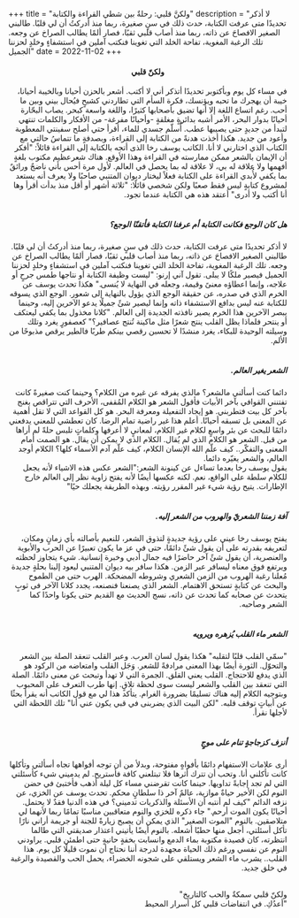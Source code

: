 +++
title = "ولكنَّ قلبي: رحلةٌ بين شطي القراءة والكتابة"
description = "لا أذكر تحديدًا متى عرفت الكتابة، حدث ذلك في سنٍ صغيرة، ربما منذ أدركتُ أن لي قلبًا. طالبني الصغير الافصاحَ عن ذاته، ربما منذ أصاب قلبي ثقبًا، فصار ألمًا يطالب الصراخ عن وجعه. تلك الرغبة المغوية، تفاحة الخلد التي تغوينا فنكتب آملين في استشفاءٍ وخلدٍ لحزننا الجميل"
date = 2022-11-02
+++

<div dir="rtl">

<h4 style="text-align: center;">ولكنّ قلبي</h4>
في مساء كل يوم وبأكتوبر تحديدًا أتذكر أني لا أكتب. أشعر بالحزن أحيانا وبالخيبة أحيانا، خيبة أن يهجرك ما تحبه ويؤنسك، فكرة السأم التي تطاردني كشبحٍ فيُحال بيني وبين ما أحب. رغم اتساع اللغة إلا أنها تضيق بأصحابها كثيرًا، واللغة واسعة كبحر. يصاب البحّارة أحيانًا بدوار البحر، الأمر أشبه بدائرةٍ مغلقةٍ -وأحيانًا مفرغة- من الأفكار والكلمات تنتهي لتبدأ من جديدٍ حتى يصيبها عطب. أُسلّم جسدي للماء، أقرأ حتي أصلح سفينتي المعطوبة وأعود من جديد. هكذا أخذت هدنةً من الكتابة إلى القراءة، وبصدفةٍ ما تتماسُ حالتي مع الكتاب الذي اختارني لا أنا. الكاتب يوسف رخا الذى أتجه بالكتابة إلى القراءة قائلاً: "أفكر أن الإيمان بالشعر ممكن ممارسته في القراءة وهذا الأوقع. هناك شعرعظيم مكتوب بلغةٍ أفهمها ولا علاقة له بي، لا علاقة له بما يحصل في العالم. لأول مرة أحس بأني ناضجٌ ورائقٌ بما يكفي لأُبدي القراءة على الكتابة فعلاً ليختار ديوان المتنبي صاحبًا ولا يعرف أنه يستعد لمشروع كتابةٍ ليس فقط صعبًا ولكن شخصي قائلًا: "ثلاثة أشهر أو أقل منذ بدأت أقرأ وها أنا أكتب ولا أدرى" أعتقد هذه هي الكتابة عندما تجود.<br>

<br>

<h5>هل كان الوجع فكانت الكتابة أم عرفنا الكتابة فأتقنّا الوجع؟</h5>
لا أذكر تحديدًا متى عرفت الكتابة، حدث ذلك في سنٍ صغيرة، ربما منذ أدركتُ أن لي قلبًا. طالبني الصغير الافصاحَ عن ذاته، ربما منذ أصاب قلبي ثقبًا، فصار ألمًا يطالب الصراخ عن وجعه. تلك الرغبة المغوية، تفاحة الخلد التي تغوينا فنكتب آملين في استشفاءٍ وخلدٍ لحزننا الجميل فيصير ملكًا لا يبلى. تقول آني إرنو: "ليست وظيفة الكتابة أو نتاجها طمس جرحٍ أو علاجه، وإنما اعطاؤه معنىً وقيمة، وجعله في النهاية لا يُنسى." هكذا تحدث يوسف عن الخرم الذي في صدره، عن حقيقة الوجع الذي يؤول بالنهاية إلى شعور. الوجع الذي يسوقه للكتابة عنه ليس بدافع الاستشفاء ذاته وإنما ليصير شئً جميلًا يدعو الآخرين إليه، وحينما يبصر الآخرين هذا الخرم يصير نافذته الجديدة إلى العالم. "كلانا مخذول بما يكفي ليعتكف أو ينتحر فلماذا يظل القلب ينتج شعرًا مثل ماكينة تُنتج عصافير؟" كعصفورٍ يغرد وتلك وسيلته الوحيدة للبكاء، يغرد منشدًا لا تحسبن رقصي بينكم طربًا فالطير يرقص مذبوحًا من الألم. <br>

<br>

<h5>الشعر يغير العالم.</h5>
دائما كنت أسألني مالشعر؟ مالذي يفرقه عن غيره من الكلام؟ وحينما كنت صغيرةً كانت تفتنني القوافي بآخر الأبيات فأقول الشعر هو الكلام المُقفى، الأحرف التي تتراقص بغنج بآخر كل بيت فتطربني. هو إيجاد التفعيلة ومعرفة البحر. هو كل القواعد التي لا تقل أهمية عن المعنى بل تسبقه أحيانًا. أعلم هذا غير راضية تمام الرضا. كان تعطشي للمعني يدفعني دائمًا للبحث عن بئر واسعٍ لكلام غير الكلام، لمعانيٍ لا أعرفها وكلماتٍ تلبس حلةً لم أراها من قبل. الشعر هو الكلام الذي لم يُقال. الكلام الذي لا يمكن أن يقال. هو الصمت أمام المعنى والتفكّر.. كيف علّم الله الإنسان الكلام، كيف علّم آدم الأسماء كلها؟ الكلام أوجد العالم، والشعر يغيّره دائما. <br>
يقول يوسف رخا بعدما تساءل عن كينونة الشعر:"الشعر عكس هذه الاشياء لأنه يجعل للكلام سلطة على الواقع، نعم. لكنه عكسها أيضًا لأنه يفتح زاوية نظر إلى العالم خارج الإطارات. يتيح رؤية شيء غير المقرر رؤيته. وبهذه الطريقة يجعلك حيًا"<br>

<br>

<h5>آفة زمننا الشعريّ والهروب من الشعر إليه.</h5>
يفتح يوسف رخا عيني على رؤية جديدةٍ لتذوق الشعر، للنعيم بأصالته بأي زمانٍ ومكان، لتعريفه بقدرته على أن يقول شئً دائمًا، حتى في عز ما يكون تعبيرًا عن الحرب والأبوية والعنصرية، أن يقول شئً آخر حاضرًا فيه جمال أدبي وخبرة إنسانية. شيء يتجاوز لحظته ويرتفع فوق معناه ليسافر عبر الزمن. هكذا سافر بيه ديوان المتنبي ليعود إلينا بحلةٍ جديدة مُعلنا رغبة الهروب من الزمن الشعري وشروطه المضحكة. الهرب حتى من الطموح والبحث عن كتابةٍ تستحق الاهتمام. الشعر الذي يصنعنا فنصنعه، يجدد كلانا الآخر فى ثوبٍ يتحدث عن صحابه كما تحدث عن ذاته، نسج الحديث مع القديم حتى يكونا واحدًا كما الشعر وصاحبه.<br>

<br>

<h5>الشعر ماء القلب يُزهره ويرويه</h5>
"سمّي القلب قلبًا لتقلبه" هكذا يقول لسان العرب. وعبر القلب تنعقد الصلة بين الشعر والتحوّل. الثورة أيضًا بهذا المعنى مرادفةً للشعر. وَجَل القلب وامتعاضه من الركود هو الذي يدفع للاحتجاج. القلب يعني القلق. الجمرة التي لا تهدأ وتبحث عن معنى دائمًا. الصلة التي تنعقد بين القلب والشعر ليست سوى لحظة تلاقٍ. إنها طرب التعرف على المحبوب وبتوجيه الكلام إليه هناك تسليمًا بضرورة الغرام. يتأكد هذا لي مع قول الكاتب أنه يقرأ بحثًا عن أبياتٍ توقف قلبه. "لكن البيت الذي يضربنى في قبي يكون عني أنا" تلك اللحظة التي لأجلها نقرأ.<br>

<br>

<h5>أنزف كزجاجةٍ تنام على موجٍ</h5>
أرى علامات الاستفهام دائمًا بأفواهٍ مفتوحة، وبدلأ من أن توجه أفواهها تجاه أسألتي وتأكلها كانت تأكلني أنا. وتحب أن تترك أثرها فلا تبتلعني كافة فأستريح. لم يدميني شيء كأسئلتي التي لم تجد إجابةً تداويها. حينما كانت تقرضني مساء كل ليلة أذهب فأختبئ في حضن النوم لكن الأخير حياةٌ موازية، عالمٌ آخر ذا سلطانٍ محكم. تحدث يوسف عن الخزي، عن نزفه الدائم "كيف لم أنتبه أن الأسئلة والذكريات تدميني؟ في هذه الدنيا فقدٌ لا يحتمل. أحيانًا يكون الموت أرحم." جاء ذكره للخزي والنوم متعاقبين مناسبًا تمامًا ربما لأنهما لي متلاصقين. بالنوم "الموت الصغير" الذي يمكن أن يصبح زيارةً للجنة أو جريمة أراني نارًا تأكل أسئلتي، أجعل منها حطبًا أشعله. بالنوم أيضًا يأتيني اعتذار صديقتي التي طالما انتظرته، كان قصيدة مكتوبة بماء الدمع وانسابت بخفةٍ حانيةٍ حتى اطمئن قلبي. يراودني النوم عن نفسي ورغم ذلك الحياة مجهدة لدرجة أننا نحتاج أن نموت قليلًا كل يوم. هذا القلب.. يشرب ماء الشعر ويستلقي على شجونه الخضراء، يحمل الحب والقصيدة والرغبة في خلق جديد.<br>

<br>

ولكنّ قلبي سمكةٌ والحب كالتاريخ"<br>
"أعدُكِ. في انتفاضات قلبي كل أسرار المحيط<br>

</div>
